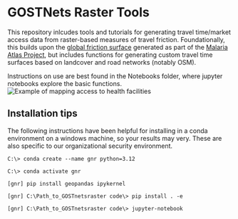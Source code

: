 # GOSTNets Raster Tools
This repository inlcudes tools and tutorials for generating travel time/market access data from raster-based measures of travel friction. Foundationally, this builds upon the [global friction surface](https://developers.google.com/earth-engine/datasets/catalog/Oxford_MAP_friction_surface_2019) generated as part of the [Malaria Atlas Project](https://malariaatlas.org/), but includes functions for generating custom travel time surfaces based on landcover and road networks (notably OSM).

Instructions on use are best found in the Notebooks folder, where jupyter notebooks explore the basic functions. 
![Example of mapping access to health facilities](https://github.com/worldbank/GOSTNets_Raster/blob/master/images/TT_any_facility.png)

## Installation tips
The following instructions have been helpful for installing in a conda environment on a windows machine, so your results may very. These are also specific to our organizational security environment.

```
C:\> conda create --name gnr python=3.12

C:\> conda activate gnr

[gnr] pip install geopandas ipykernel

[gnr] C:\Path_to_GOSTnetsraster code\> pip install . -e

[gnr] C:\Path_to_GOSTnetsraster code\> jupyter-notebook
```
